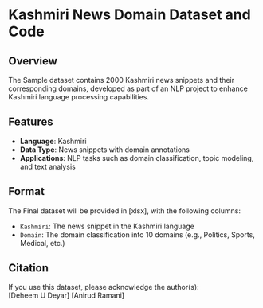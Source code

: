 # Kashmiri News Domain Dataset and Code 

## Overview  
The Sample dataset contains 2000 Kashmiri news snippets and their corresponding domains, developed as part of an NLP project to enhance Kashmiri language processing capabilities.  

## Features  
- **Language**: Kashmiri  
- **Data Type**: News snippets with domain annotations  
- **Applications**: NLP tasks such as domain classification, topic modeling, and text analysis  

## Format  
The Final dataset will be provided in [xlsx], with the following columns:  
- `Kashmiri`: The news snippet in the Kashmiri language  
- `Domain`: The domain classification into 10 domains (e.g., Politics, Sports, Medical, etc.)

## Citation  
If you use this dataset, please acknowledge the author(s):  
[Deheem U Deyar] [Anirud Ramani] 
